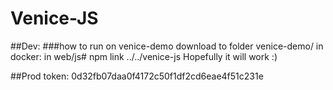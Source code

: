 # Venice-JS
##Dev:
###how to run on venice-demo
    download to folder venice-demo/
    in docker:
        in web/js#
            npm link ../../venice-js
Hopefully it will work :)

##Prod
token:  0d32fb07daa0f4172c50f1df2cd6eae4f51c231e
